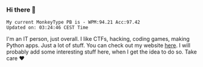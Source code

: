 ### Hi there 👋
<!-- PB START -->
```
My current MonkeyType PB is - WPM:94.21 Acc:97.42
Updated on: 03:24:46 CEST Time
```
<!-- PB END -->
I'm an IT person, just overall. I like CTFs, hacking, coding games, making Python apps. Just a lot of stuff.
You can check out my website [here](https://skill3472.github.io/).
I will probably add some interesting stuff here, when I get the idea to do so. Take care ❤️
